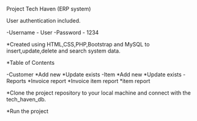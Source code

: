 Project Tech Haven (ERP system)


User authentication included.

-Username - User 
-Password - 1234


*Created using HTML,CSS,PHP,Bootstrap and MySQL to insert,update,delete and search system data.

*Table of Contents

-Customer
	*Add new
	*Update exists
-Item
	*Add new
	*Update exists
-Reports
	*Invoice report
	*Invoice item report
	*item report

*Clone the project repository to your local machine and connect with the tech_haven_db.

*Run the project